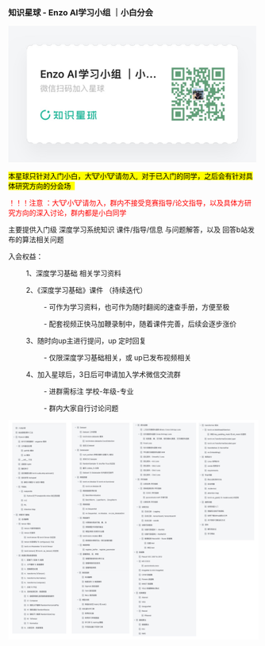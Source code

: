 ### 知识星球 - Enzo AI学习小组 ｜小白分会 <!-- {docsify-ignore} -->



<img src="_media/知识星球.jpg" alt="logo" width="500">

<mark>本星球只针对入门小白，大🐮小🐮请勿入,  对于已入门的同学，之后会有针对具体研究方向的分会场  </mark>

<font color="red"> ！！！注意 ：大🐮小🐮请勿入，群内不接受竞赛指导/论文指导，以及具体方研究方向的深入讨论，群内都是小白同学 </font>

主要提供入门级 深度学习系统知识 课件/指导/信息 与问题解答，以及 回答b站发布的算法相关问题



入会权益：

$\qquad$ 1、深度学习基础 相关学习资料

$\qquad$ 2、《深度学习基础》课件 （持续迭代）

$\qquad$ $\qquad$ - 可作为学习资料，也可作为随时翻阅的速查手册，方便至极

$\qquad$ $\qquad$  - 配套视频正快马加鞭录制中，随着课件完善，后续会逐步涨价

$\qquad$ 3、随时向up主进行提问，up 定时回复

$\qquad$ $\qquad$  - 仅限深度学习基础相关，或 up已发布视频相关

$\qquad$ 4、加入星球后，3日后可申请加入学术微信交流群

$\qquad$ $\qquad$  - 进群需标注 学校-年级-专业 

$\qquad$ $\qquad$  - 群内大家自行讨论问题



<img src="_media/课件目录.jpg" alt="logo" width="1500">
